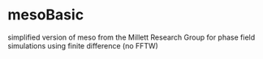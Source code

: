 # mesoBasic
simplified version of meso from the Millett Research Group for phase field simulations using finite difference (no FFTW)
